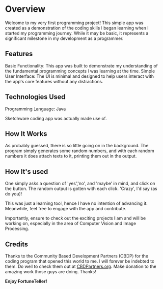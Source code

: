 # Overview
Welcome to my very first programming project! This simple app was created as a demonstration of the coding skills I began learning when I started my programming journey. While it may be basic, it represents a significant milestone in my development as a programmer.

## Features
Basic Functionality: This app was built to demonstrate my understanding of the fundamental programming concepts I was learning at the time.
Simple User Interface: The UI is minimal and designed to help users interact with the app's core features without any distractions.

## Technologies Used
Programming Language: Java

Sketchware coding app was actually made use of.

## How It Works
As probably guessed, there is so little going on in the background. The program simply generates some random numbers, and with each random numbers it does attach texts to it, printing them out in the output.

## How It's used
One simply asks a question of 'yes','no', and 'maybe' in mind, and click on the button. The random output is gotten with each click. 'Crazy', I'd say (as do you)!

This was just a learning tool, hence I have no intention of advancing it. Meanwhile, feel free to engage with the app and contribute.

Importantly, ensure to check out the exciting projects I am and will be working on, especially in the area of Computer Vision and Image Processing.

## Credits
Thanks to the Community Based Development Partners (CBDP) for the coding program that opened this world to me. I will forever be indebted to them. Do well to check them out at [CBDPartners.org](https://www.cbdpartners.org).
Make donation to the amazing work those guys are doing. Thanks!


**Enjoy FortuneTeller!**
